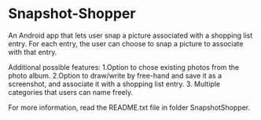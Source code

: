 Snapshot-Shopper
================

An Android app that lets user snap a picture associated with a shopping list entry. 
For each entry, the user can choose to snap a picture to associate with that entry. 

Additional possible features: 
1.Option to chose existing photos from the photo album. 
2.Option to draw/write by free-hand and save it as a screenshot, and associate it with a shopping list entry. 
3. Multiple categories that users can name freely. 

For more information, read the README.txt file in folder SnapshotShopper.